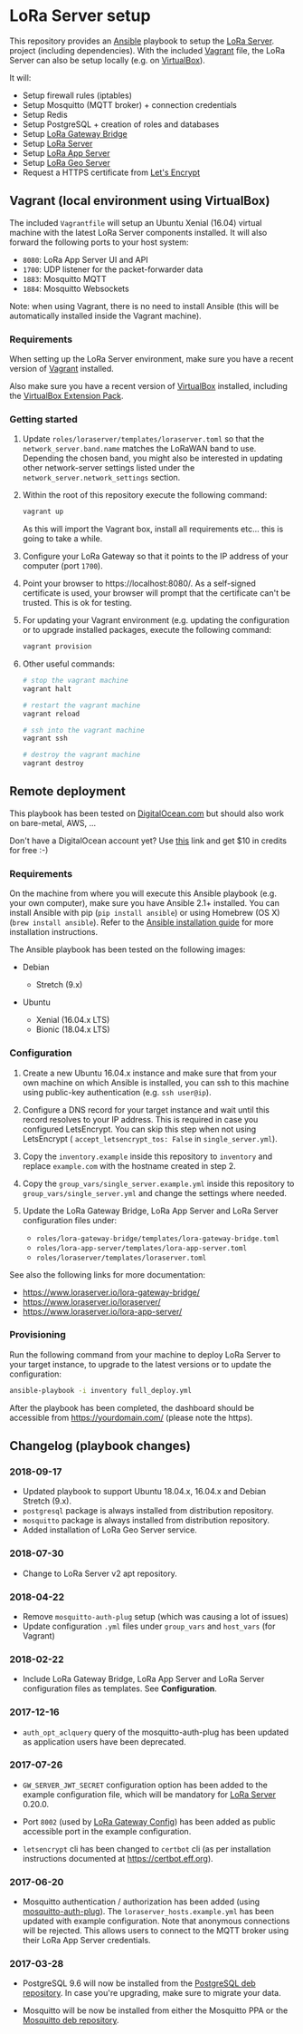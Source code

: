 # LoRa Server setup

This repository provides an [Ansible](https://www.ansible.com) playbook to
setup the [LoRa Server](https://www.loraserver.io/).
project (including dependencies). With the included
[Vagrant](https://www.vagrant.com) file, the LoRa Server can also be setup
locally (e.g. on [VirtualBox](https://www.virtualbox.org)).

It will:

* Setup firewall rules (iptables)
* Setup Mosquitto (MQTT broker) + connection credentials
* Setup Redis
* Setup PostgreSQL + creation of roles and databases
* Setup [LoRa Gateway Bridge](https://www.loraserver.io/lora-gateway-bridge/)
* Setup [LoRa Server](https://www.loraserver.io/loraserver/)
* Setup [LoRa App Server](https://www.loraserver.io/lora-app-server/)
* Setup [LoRa Geo Server](https://www.loraserver.io/lora-geo-server/)
* Request a HTTPS certificate from [Let's Encrypt](https://letsencrypt.org)

## Vagrant (local environment using VirtualBox)

The included `Vagrantfile` will setup an Ubuntu Xenial (16.04) virtual
machine with the latest LoRa Server components installed. It will also forward
the following ports to your host system:

* `8080`: LoRa App Server UI and API
* `1700`: UDP listener for the packet-forwarder data
* `1883`: Mosquitto MQTT
* `1884`: Mosquitto Websockets

Note: when using Vagrant, there is no need to install Ansible (this will be
automatically installed inside the Vagrant machine).

### Requirements

When setting up the LoRa Server environment, make sure you have a recent
version of [Vagrant](https://www.vagrantup.com) installed.

Also make sure you have a recent version of [VirtualBox](https://www.virtualbox.org)
installed, including the [VirtualBox Extension Pack](https://www.virtualbox.org/wiki/Downloads).

### Getting started

1. Update `roles/loraserver/templates/loraserver.toml` so that the 
   `network_server.band.name` matches the LoRaWAN band to use. Depending the
   chosen band, you might also be interested in updating other network-server
   settings listed under the `network_server.network_settings` section.

2. Within the root of this repository execute the following command:
    
    ```bash
    vagrant up
    ```

    As this will import the Vagrant box, install all requirements etc... this
    is going to take a while.

3. Configure your LoRa Gateway so that it points to the IP address of your
   computer (port `1700`).

4. Point your browser to https://localhost:8080/. As a self-signed certificate
   is used, your browser will prompt that the certificate can't be trusted.
   This is ok for testing.

5. For updating your Vagrant environment (e.g. updating the configuration or
   to upgrade installed packages, execute the following command:

    ```bash
    vagrant provision
    ```

6. Other useful commands:

   ```bash
   # stop the vagrant machine
   vagrant halt 

   # restart the vagrant machine
   vagrant reload

   # ssh into the vagrant machine
   vagrant ssh

   # destroy the vagrant machine
   vagrant destroy
   ```

## Remote deployment

This playbook has been tested on 
[DigitalOcean.com](https://m.do.co/c/6cd86e9f1cb8) but should also work on
bare-metal, AWS, ...

Don't have a DigitalOcean account yet? Use
[this](https://m.do.co/c/6cd86e9f1cb8) link and get $10 in credits for free :-)

### Requirements

On the machine from where you will execute this Ansible playbook (e.g. your own
computer), make sure you have Ansible 2.1+ installed. You can install Ansible with
pip (`pip install ansible`) or using Homebrew (OS X) (`brew install ansible`).
Refer to the [Ansible installation guide](http://docs.ansible.com/ansible/latest/installation_guide/intro_installation.html)
for more installation instructions.

The Ansible playbook has been tested on the following images:

* Debian
    * Stretch (9.x)

* Ubuntu
    * Xenial (16.04.x LTS)
    * Bionic (18.04.x LTS)

### Configuration

1. Create a new Ubuntu 16.04.x instance and make sure that from your own machine
   on which Ansible is installed, you can ssh to this machine using public-key
   authentication (e.g. `ssh user@ip`).

2. Configure a DNS record for your target instance and wait until this record
   resolves to your IP address. This is required in case you configured
   LetsEncrypt. You can skip this step when not using LetsEncrypt (
   `accept_letsencrypt_tos: False` in `single_server.yml`).

3. Copy the `inventory.example` inside this repository to `inventory` and
   replace `example.com` with the hostname created in step 2.

4. Copy the `group_vars/single_server.example.yml` inside this repository to
   `group_vars/single_server.yml` and change the settings where needed.

5. Update the LoRa Gateway Bridge, LoRa App Server and LoRa Server configuration
   files under:

   * `roles/lora-gateway-bridge/templates/lora-gateway-bridge.toml`
   * `roles/lora-app-server/templates/lora-app-server.toml`
   * `roles/loraserver/templates/loraserver.toml`

See also the following links for more documentation:

* https://www.loraserver.io/lora-gateway-bridge/
* https://www.loraserver.io/loraserver/
* https://www.loraserver.io/lora-app-server/

### Provisioning

Run the following command from your machine to deploy LoRa Server to your
target instance, to upgrade to the latest versions or to update the
configuration:

```bash
ansible-playbook -i inventory full_deploy.yml
```

After the playbook has been completed, the dashboard should be accessible from
https://yourdomain.com/ (please note the http*s*).


## Changelog (playbook changes)

### 2018-09-17

* Updated playbook to support Ubuntu 18.04.x, 16.04.x and Debian Stretch (9.x).
* `postgresql` package is always installed from distribution repository.
* `mosquitto` package is always installed from distribution repository.
* Added installation of LoRa Geo Server service.

### 2018-07-30

* Change to LoRa Server v2 apt repository.

### 2018-04-22

* Remove `mosquitto-auth-plug` setup (which was causing a lot of issues)
* Update configuration `.yml` files under `group_vars` and `host_vars` (for Vagrant)

### 2018-02-22

* Include LoRa Gateway Bridge, LoRa App Server and LoRa Server configuration
  files as templates. See **Configuration**.

### 2017-12-16

* `auth_opt_aclquery` query of the mosquitto-auth-plug has been updated
  as application users have been deprecated.

### 2017-07-26

* `GW_SERVER_JWT_SECRET` configuration option has been added to the example
  configuration file, which will be mandatory for
  [LoRa Server](https://docs.loraserver.io/) 0.20.0.

* Port `8002` (used by [LoRa Gateway Config](https://docs.loraserver.io/lora-gateway-config/))
  has been added as public accessible port in the example configuration.

* `letsencrypt` cli has been changed to `certbot` cli (as per installation
  instructions documented at https://certbot.eff.org).

### 2017-06-20

* Mosquitto authentication / authorization has been added (using
  [mosquitto-auth-plug](https://github.com/jpmens/mosquitto-auth-plug)).
  The `loraserver_hosts.example.yml` has been updated with example
  configuration. Note that anonymous connections will be rejected. This allows
  users to connect to the MQTT broker using their LoRa App Server credentials.

### 2017-03-28

* PostgreSQL 9.6 will now be installed from the [PostgreSQL deb repository](https://www.postgresql.org/download/).
  In case you're upgrading, make sure to migrate your data.

* Mosquitto will be now be installed from either the Mosquitto PPA or
  the [Mosquitto deb repository](https://mosquitto.org/download/).
